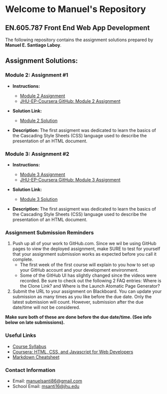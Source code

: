 # Welcome to Manuel's Repository

## EN.605.787 Front End Web App Development

The following repository contains the assignment solutions prepared by **Manuel E. Santiago Laboy**.

## Assignment Solutions:
### Module 2: Assignment #1 

- **Instructions:**
   - [Module 2 Assignment](https://ychaikin.github.io/jhu-ajax-course/Module2)
   - [JHU-EP-Coursera GitHub: Module 2 Assignment](https://github.com/jhu-ep-coursera/fullstack-course4/blob/master/assignments/assignment2/Assignment-2.md)
   
- **Solution Link:** 
  - [Module 2 Solution](https://manuelsanti1986.github.io/jhu-front-end-dev/module2-solution)
  
- **Description:** The first assigment was dedicated to learn the basics of the Cascading Style Sheets (CSS) language used to describe the presentation of an HTML document.


### Module 3: Assignment #2 

- **Instructions:**
    - [Module 3 Assignment](https://ychaikin.github.io/jhu-ajax-course/Module3)
    - [JHU-EP-Coursera GitHub: Module 3 Assignment](https://github.com/jhu-ep-coursera/fullstack-course4/blob/master/assignments/assignment3/Assignment-3.md)

- **Solution Link:**
    - [Module 3 Solution](https://manuelsanti1986.github.io/jhu-front-end-dev/module3-solution)

- **Description:** The first assigment was dedicated to learn the basics of the Cascading Style Sheets (CSS) language used to describe the presentation of an HTML document.

### Assignment Submission Reminders

1. Push up all of your work to GitHub.com. Since we wil be using GitHub pages to view the deployed assignment, make SURE to test for yourself that your assignment submission works as expected before you call it complete.
    - The first week of the first course will explain to you how to set up your GitHub account and your development environment.
    - Some of the GitHub UI has slightly changed since the videos were recorded. Be sure to check out the following 2 FAQ entries: Where is the Clone Link? and Where is the Launch Atomatic Page Generator?
2. Submit the URL to your assignment on Blackboard. You can update your submission as many times as you like before the due date. Only the latest submission will count. However, submission after the due date/time will not be considered.

**Make sure both of these are done before the due date/time. (See info below on late submissions).**


### Useful Links
- [Course Syllabus](https://ychaikin.github.io/jhu-ajax-course/Syllabus)
- [Coursera: HTML, CSS, and Javascript for Web Developers](https://www.coursera.org/learn/html-css-javascript-for-web-developers/home/welcome)
- [Markdown Cheatsheet](https://github.com/adam-p/markdown-here/wiki/Markdown-Cheatsheet)



### Contact Information

- Email: manuelsanti86@gmail.com
- School Email: msanti16@jhu.edu

